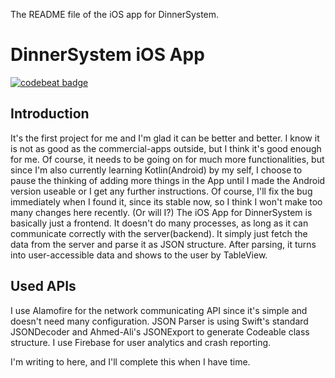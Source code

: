 The README file of the iOS app for DinnerSystem.

DinnerSystem iOS App
====================
[![codebeat badge](https://codebeat.co/badges/cbd2cad9-81cf-4853-98b6-c586baadcf12)](https://codebeat.co/projects/github-com-seanpai96-dinnersys-ios-master)

Introduction
------------

  It's the first project for me and I'm glad it can be better and better. I know it is not as good as the commercial-apps outside, but I think it's good enough for me. Of course, it needs to be going on for much more functionalities, but since I'm also currently learning Kotlin(Android) by my self, I choose to pause the thinking of adding more things in the App until I made the Android version useable or I get any further instructions. Of course, I'll fix the bug immediately when I found it, since its stable now, so I think I won't make too many changes here recently. (Or will I?)
  The iOS App for DinnerSystem is basically just a frontend. It doesn't do many processes, as long as it can communicate correctly with the server(backend). It simply just fetch the data from the server and parse it as JSON structure. After parsing, it turns into user-accessible data and shows to the user by TableView.
  
Used APIs
---------
  I use Alamofire for the network communicating API since it's simple and doesn't need many configuration. JSON Parser is using Swift's standard JSONDecoder and Ahmed-Ali's JSONExport to generate Codeable class structure. I use Firebase for user analytics and crash reporting.  
  
I'm writing to here, and I'll complete this when I have time.
